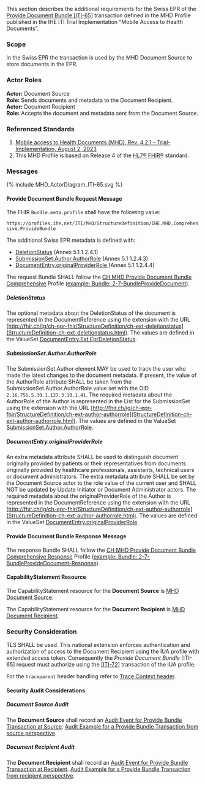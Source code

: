 This section describes the additional requirements for the Swiss EPR of the [Provide Document Bundle
[ITI-65]](https://profiles.ihe.net/ITI/MHD/ITI-65.html) transaction defined in the MHD Profile published in the IHE ITI 
Trial Implementation “Mobile Access to Health Documents”.

### Scope

In the Swiss EPR the transaction is used by the MHD Document Source to store documents in the EPR.

### Actor Roles

**Actor:** Document Source  
**Role:** Sends documents and metadata to the Document Recipient.  
**Actor:** Document Recipient  
**Role:** Accepts the document and metadata sent from the Document Source.  

### Referenced Standards

1. [Mobile access to Health Documents (MHD), Rev. 4.2.1 – Trial-Implementation,  August 2, 2023](https://profiles.ihe.net/ITI/MHD/index.html)  
2. This MHD Profile is based on Release 4 of the [HL7® FHIR®](https://hl7.org/fhir/R4/index.html) standard.

### Messages

<div>{% include MHD_ActorDiagram_ITI-65.svg %}</div>

#### Provide Document Bundle Request Message

The FHIR `Bundle.meta.profile` shall have the following value:

`https://profiles.ihe.net/ITI/MHD/StructureDefinition/IHE.MHD.Comprehensive.ProvideBundle`

The additional Swiss EPR metadata is defined with:

* [DeletionStatus](#deletionstatus) (Annex 5.1 1.2.4.1)
* [SubmissionSet.Author.AuthorRole](#submissionsetauthorauthorrole) (Annex 5.1 1.2.4.3)
* [DocumentEntry.originalProviderRole ](#documententryoriginalproviderrole) (Annex 5.1 1.2.4.4)

The request Bundle SHALL follow the [CH MHD Provide Document Bundle Comprehensive](StructureDefinition-ch-mhd-providedocumentbundle-comprehensive.html)
Profile ([example: Bundle: 2-7-BundleProvideDocument](Bundle-2-7-BundleProvideDocument.html)).

##### DeletionStatus

The optional metadata about the DeletionStatus of the document is represented in the DocumentReference using the
extension with the URL [http://fhir.ch/ig/ch-epr-fhir/StructureDefinition/ch-ext-deletionstatus](StructureDefinition-ch-ext-deletionstatus.html).
The values are defined in the ValueSet [DocumentEntry.Ext.EprDeletionStatus](http://fhir.ch/ig/ch-term/ValueSet/DocumentEntry.Ext.EprDeletionStatus).

##### SubmissionSet.Author.AuthorRole

The SubmissionSet.Author element MAY be used to track the user who made the latest changes to the document metadata.
If present, the value of the AuthorRole attribute SHALL be taken from the SubmissionSet.Author.AuthorRole value set
with the OID `2.16.756.5.30.1.127.3.10.1.41`. The required metadata about the AuthorRole of the Author is represented
in the List for the SubmissionSet using the extension with the URL [http://fhir.ch/ig/ch-epr-fhir/StructureDefinition/ch-ext-author-authorrole](StructureDefinition-ch-ext-author-authorrole.html).
The values are defined in the ValueSet [SubmissionSet.Author.AuthorRole](http://fhir.ch/ig/ch-term/ValueSet/SubmissionSet.Author.AuthorRole).

##### DocumentEntry.originalProviderRole

An extra metadata attribute SHALL be used to distinguish document originally provided by patients or their
representatives from documents originally provided by healthcare professionals, assistants, technical users or document
administrators. The extra metadata attribute SHALL be set by the Document Source actor to the role value of the current
user and SHALL NOT be updated by Update Initiator or Document Administrator actors. The required metadata about the
originalProviderRole of the Author is represented in the DocumentReference using the extension with the URL
[http://fhir.ch/ig/ch-epr-fhir/StructureDefinition/ch-ext-author-authorrole](StructureDefinition-ch-ext-author-authorrole.html).
The values are defined in the ValueSet [DocumentEntry.originalProviderRole](http://fhir.ch/ig/ch-term/ValueSet/DocumentEntry.originalProviderRole).

#### Provide Document Bundle Response Message

The response Bundle SHALL follow the [CH MHD Provide Document Bundle Comprehensive Response](StructureDefinition-ch-mhd-providedocumentbundle-comprehensive-response.html)
Profile ([example: Bundle: 2-7-BundleProvideDocument-Response](Bundle-2-7-BundleProvideDocument-Response.html)).

#### CapabilityStatement Resource

The CapabilityStatement resource for the **Document Source** is [MHD Document Source](CapabilityStatement-CH.MHD.DocumentSource.html).

The CapabilityStatement resource for the **Document Recipient** is [MHD Document Recipient](CapabilityStatement-CH.MHD.DocumentRecipient.html).

### Security Consideration

TLS SHALL be used. This national extension enforces authentication and authorization of access to the
Document Recipient using the IUA profile with extended access token. Consequently
the _Provide Document Bundle_ [ITI-65] request must authorize using the [[ITI-72]](https://profiles.ihe.net/ITI/IUA/index.html#372-incorporate-access-token-iti-72)
transaction of the IUA profile.

For the `traceparent` header handling refer to [Trace Context header](tracecontext.html).

#### Security Audit Considerations

##### Document Source Audit

The **Document Source** shall record an
[Audit Event for Provide Bundle Transaction at Source](https://profiles.ihe.net/ITI/MHD/StructureDefinition-IHE.MHD.ProvideBundle.Audit.Source.html).
[Audit Example for a Provide Bundle Transaction from source perspective](https://profiles.ihe.net/ITI/MHD/AuditEvent-ex-auditProvideBundle-source.html).

##### Document Recipient Audit

The **Document Recipient** shall record an
[Audit Event for Provide Bundle Transaction at Recipient](https://profiles.ihe.net/ITI/MHD/StructureDefinition-IHE.MHD.ProvideBundle.Audit.Recipient.html).
[Audit Example for a Provide Bundle Transaction from recipient perspective](https://profiles.ihe.net/ITI/MHD/AuditEvent-ex-auditProvideBundle-recipient.html).
